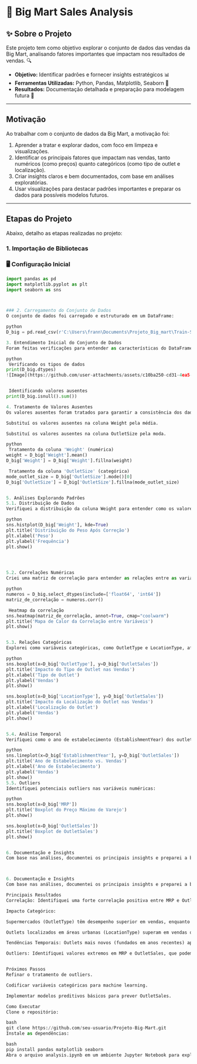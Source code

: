 # 🛒 Big Mart Sales Analysis


## ✨ Sobre o Projeto
Este projeto tem como objetivo explorar o conjunto de dados das vendas da Big Mart, analisando fatores importantes que impactam nos resultados de vendas. 🔍  
- **Objetivo:** Identificar padrões e fornecer insights estratégicos 📊  
- **Ferramentas Utilizadas:** Python, Pandas, Matplotlib, Seaborn 🐍  
- **Resultados:** Documentação detalhada e preparação para modelagem futura 🚀


---

## Motivação
Ao trabalhar com o conjunto de dados da Big Mart, a motivação foi:
1. Aprender a tratar e explorar dados, com foco em limpeza e visualizações.
2. Identificar os principais fatores que impactam nas vendas, tanto numéricos (como preços) quanto categóricos (como tipo de outlet e localização).
3. Criar insights claros e bem documentados, com base em análises exploratórias.
4. Usar visualizações para destacar padrões importantes e preparar os dados para possíveis modelos futuros.

---

## Etapas do Projeto
Abaixo, detalho as etapas realizadas no projeto:

### 1. Importação de Bibliotecas
### 🖥️ Configuração Inicial
```python
import pandas as pd
import matplotlib.pyplot as plt
import seaborn as sns



### 2. Carregamento do Conjunto de Dados
O conjunto de dados foi carregado e estruturado em um DataFrame:

python
D_big = pd.read_csv(r'C:\Users\frann\Documents\Projeto_Big_mart\Train-Set.csv')

3. Entendimento Inicial do Conjunto de Dados
Foram feitas verificações para entender as características do DataFrame:

python
 Verificando os tipos de dados
print(D_big.dtypes)
![Image](https://github.com/user-attachments/assets/c10ba250-cd31-4ea5-b769-b86c8d537ddf)


 Identificando valores ausentes
print(D_big.isnull().sum())

4. Tratamento de Valores Ausentes
Os valores ausentes foram tratados para garantir a consistência dos dados:

Substituí os valores ausentes na coluna Weight pela média.

Substituí os valores ausentes na coluna OutletSize pela moda.

python
 Tratamento da coluna 'Weight' (numérica)
weight = D_big['Weight'].mean()
D_big['Weight'] = D_big['Weight'].fillna(weight)

 Tratamento da coluna 'OutletSize' (categórica)
mode_outlet_size = D_big['OutletSize'].mode()[0]
D_big['OutletSize'] = D_big['OutletSize'].fillna(mode_outlet_size)


5. Análises Explorando Padrões
5.1. Distribuição de Dados
Verifiquei a distribuição da coluna Weight para entender como os valores estão distribuídos após a substituição pela média:

python
sns.histplot(D_big['Weight'], kde=True)
plt.title('Distribuição do Peso Após Correção')
plt.xlabel('Peso')
plt.ylabel('Frequência')
plt.show()




5.2. Correlações Numéricas
Criei uma matriz de correlação para entender as relações entre as variáveis numéricas, com um destaque para MRP e OutletSales:

python
numeros = D_big.select_dtypes(include=['float64', 'int64'])
matriz_de_correlação = numeros.corr()

 Heatmap da correlação
sns.heatmap(matriz_de_correlação, annot=True, cmap="coolwarm")
plt.title('Mapa de Calor da Correlação entre Variáveis')
plt.show()


5.3. Relações Categóricas
Explorei como variáveis categóricas, como OutletType e LocationType, afetam OutletSales:

python
sns.boxplot(x=D_big['OutletType'], y=D_big['OutletSales'])
plt.title('Impacto do Tipo de Outlet nas Vendas')
plt.xlabel('Tipo de Outlet')
plt.ylabel('Vendas')
plt.show()

sns.boxplot(x=D_big['LocationType'], y=D_big['OutletSales'])
plt.title('Impacto da Localização do Outlet nas Vendas')
plt.xlabel('Localização do Outlet')
plt.ylabel('Vendas')
plt.show()


5.4. Análise Temporal
Verifiquei como o ano de estabelecimento (EstablishmentYear) dos outlets impacta nas vendas:

python
sns.lineplot(x=D_big['EstablishmentYear'], y=D_big['OutletSales'])
plt.title('Ano de Estabelecimento vs. Vendas')
plt.xlabel('Ano de Estabelecimento')
plt.ylabel('Vendas')
plt.show()
5.5. Outliers
Identifiquei potenciais outliers nas variáveis numéricas:

python
sns.boxplot(x=D_big['MRP'])
plt.title('Boxplot do Preço Máximo de Varejo')
plt.show()

sns.boxplot(x=D_big['OutletSales'])
plt.title('Boxplot de OutletSales')
plt.show()


6. Documentação e Insights
Com base nas análises, documentei os principais insights e preparei a base de dados para futuras modelagens.



6. Documentação e Insights
Com base nas análises, documentei os principais insights e preparei a base de dados para futuras modelagens.

Principais Resultados
Correlação: Identifiquei uma forte correlação positiva entre MRP e OutletSales (+0.57), indicando que produtos mais caros geram mais receita.

Impacto Categórico:

Supermercados (OutletType) têm desempenho superior em vendas, enquanto Grocery apresenta valores mais baixos.

Outlets localizados em áreas urbanas (LocationType) superam em vendas os localizados em áreas rurais ou suburbanas.

Tendências Temporais: Outlets mais novos (fundados em anos recentes) apresentaram leve aumento nas vendas.

Outliers: Identifiquei valores extremos em MRP e OutletSales, que podem ser explorados ou tratados futuramente.


Próximos Passos
Refinar o tratamento de outliers.

Codificar variáveis categóricas para machine learning.

Implementar modelos preditivos básicos para prever OutletSales.

Como Executar
Clone o repositório:

bash
git clone https://github.com/seu-usuario/Projeto-Big-Mart.git
Instale as dependências:

bash
pip install pandas matplotlib seaborn
Abra o arquivo analysis.ipynb em um ambiente Jupyter Notebook para explorar as análises.
